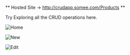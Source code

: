 ** Hosted Site -> http://crudapp.somee.com/Products **

Try Exploring all the CRUD operations here.

![Home](https://github.com/user-attachments/assets/9a3027f6-8754-4e65-b18c-1160d4f2edd9)

![New](https://github.com/user-attachments/assets/dc1654b2-dc91-4e3e-9ff0-c55dd693611f)

![Edit](https://github.com/user-attachments/assets/71fc54c6-d104-47f0-b42c-fc99440c6b7e)

